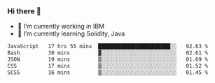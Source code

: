 ### Hi there 👋

<!--
**mathcodeman/mathcodeman** is a ✨ _special_ ✨ repository because its `README.md` (this file) appears on your GitHub profile.

Here are some ideas to get you started:

- 🔭 I’m currently working on ...
- 🌱 I’m currently learning ...
- 👯 I’m looking to collaborate on ...
- 🤔 I’m looking for help with ...
- 💬 Ask me about ...
- 📫 How to reach me: ...
- 😄 Pronouns: ...
- ⚡ Fun fact: ...
-->

- 🔭 I’m currently working in IBM
- 🌱 I’m currently learning Solidity, Java

<!--START_SECTION:waka-->

```txt
JavaScript   17 hrs 55 mins  ███████████████████████░░   92.63 %
Bash         30 mins         ▓░░░░░░░░░░░░░░░░░░░░░░░░   02.61 %
JSON         19 mins         ▒░░░░░░░░░░░░░░░░░░░░░░░░   01.69 %
CSS          17 mins         ▒░░░░░░░░░░░░░░░░░░░░░░░░   01.52 %
SCSS         16 mins         ▒░░░░░░░░░░░░░░░░░░░░░░░░   01.45 %
```

<!--END_SECTION:waka-->
